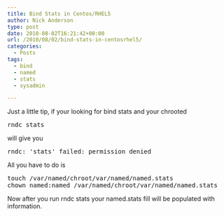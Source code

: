 ```yaml
---
title: Bind Stats in Centos/RHEL5
author: Nick Anderson
type: post
date: 2010-08-02T16:21:42+00:00
url: /2010/08/02/bind-stats-in-centosrhel5/
categories:
  - Posts
tags:
  - bind
  - named
  - stats
  - sysadmin

---
```

Just a little tip, if your looking for bind stats and your chrooted 

<pre class="brush: plain; title: ; notranslate" title="">rndc stats</pre>

will give you 

<pre class="brush: plain; title: ; notranslate" title="">rndc: 'stats' failed: permission denied</pre>

All you have to do is 

<pre class="brush: plain; title: ; notranslate" title="">touch /var/named/chroot/var/named/named.stats
chown named:named /var/named/chroot/var/named/named.stats</pre>

Now after you run rndc stats your named.stats fill will be populated with information.